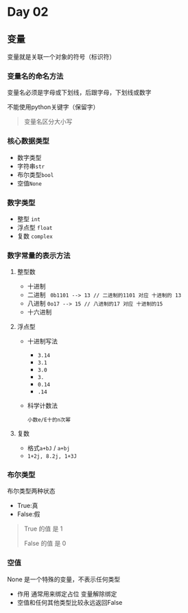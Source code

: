 # Day 02 



## 变量

变量就是关联一个对象的符号（标识符）



### 变量名的命名方法

变量名必须是字母或下划线，后跟字母，下划线或数字

不能使用python关键字（保留字）

> 变量名区分大小写



### 核心数据类型

- 数字类型
- 字符串`str`
- 布尔类型`bool`
- 空值`None`



### 数字类型

- 整型 `int`
- 浮点型 `float`
- 复数 `complex`



### 数字常量的表示方法

1. 整型数

   - 十进制
   - 二进制
     ` 0b1101 --> 13 // 二进制的1101 对应 十进制的 13`
   - 八进制
     `0o17 --> 15 // 八进制的17 对应 十进制的15` 
   - 十六进制

2. 浮点型

   - 十进制写法

     - `3.14`
     - `3.1`
     - `3.0`
     - `3.`
     - `0.14`
     - `.14`

   - 科学计数法

     `小数e/E十的n次幂`

3. 复数

   - 格式`a+bJ` / `a+bj`
   - `1+2j, 8.2j, 1+3J`



### 布尔类型

布尔类型两种状态

- True:真
- False:假

> True 的值 是 1
>
> False 的值 是 0



### 空值

None 是一个特殊的变量，不表示任何类型

- 作用
  通常用来绑定占位
  变量解除绑定
- 空值和任何其他类型比较永远返回False





